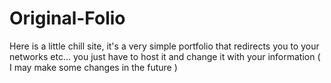 # Original-Folio
Here is a little chill site, it's a very simple portfolio that redirects you to your networks etc... you just have to host it and change it with your information ( I may make some changes in the future )
